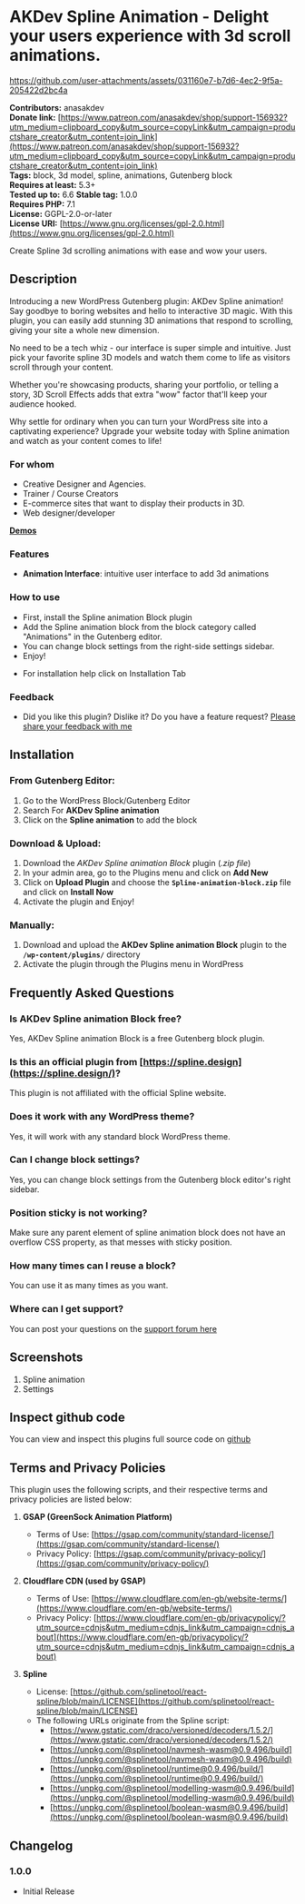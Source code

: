 # AKDev Spline Animation - Delight your users experience with 3d scroll animations.


https://github.com/user-attachments/assets/031160e7-b7d6-4ec2-9f5a-205422d2bc4a


**Contributors:** anasakdev  
**Donate link:** [https://www.patreon.com/anasakdev/shop/support-156932?utm_medium=clipboard_copy&utm_source=copyLink&utm_campaign=productshare_creator&utm_content=join_link](https://www.patreon.com/anasakdev/shop/support-156932?utm_medium=clipboard_copy&utm_source=copyLink&utm_campaign=productshare_creator&utm_content=join_link)  
**Tags:** block, 3d model, spline, animations, Gutenberg block  
**Requires at least:** 5.3+  
**Tested up to:** 6.6
**Stable tag:** 1.0.0  
**Requires PHP:** 7.1  
**License:** GGPL-2.0-or-later  
**License URI:** [https://www.gnu.org/licenses/gpl-2.0.html](https://www.gnu.org/licenses/gpl-2.0.html)

Create Spline 3d scrolling animations with ease and wow your users.

## Description

Introducing a new WordPress Gutenberg plugin: AKDev Spline animation! Say goodbye to boring websites and hello to interactive 3D magic. With this plugin, you can easily add stunning 3D animations that respond to scrolling, giving your site a whole new dimension.

No need to be a tech whiz - our interface is super simple and intuitive. Just pick your favorite spline 3D models and watch them come to life as visitors scroll through your content.

Whether you're showcasing products, sharing your portfolio, or telling a story, 3D Scroll Effects adds that extra "wow" factor that'll keep your audience hooked.

Why settle for ordinary when you can turn your WordPress site into a captivating experience? Upgrade your website today with Spline animation and watch as your content comes to life!

### For whom

- Creative Designer and Agencies.
- Trainer / Course Creators
- E-commerce sites that want to display their products in 3D.
- Web designer/developer

**[Demos](https://www.youtube.com/watch?v=oUHLYpTjJH8)**

### Features

- **Animation Interface**: intuitive user interface to add 3d animations

### How to use

- First, install the Spline animation Block plugin
- Add the Spline animation block from the block category called "Animations" in the Gutenberg editor.
- You can change block settings from the right-side settings sidebar.
- Enjoy!

* For installation help click on Installation Tab

### Feedback

- Did you like this plugin? Dislike it? Do you have a feature request? [Please share your feedback with me](mailto:anasakniazi@gmail.com "Send feedback")

## Installation

### From Gutenberg Editor:

1. Go to the WordPress Block/Gutenberg Editor
2. Search For **AKDev Spline animation**
3. Click on the **Spline animation** to add the block

### Download & Upload:

1. Download the _AKDev Spline animation Block_ plugin (_.zip file_)
2. In your admin area, go to the Plugins menu and click on **Add New**
3. Click on **Upload Plugin** and choose the **`Spline-animation-block.zip`** file and click on **Install Now**
4. Activate the plugin and Enjoy!

### Manually:

1. Download and upload the **AKDev Spline animation Block** plugin to the **`/wp-content/plugins/`** directory
2. Activate the plugin through the Plugins menu in WordPress

## Frequently Asked Questions

### Is AKDev Spline animation Block free?

Yes, AKDev Spline animation Block is a free Gutenberg block plugin.

### Is this an official plugin from [https://spline.design](https://spline.design/)?

This plugin is not affiliated with the official Spline website.

### Does it work with any WordPress theme?

Yes, it will work with any standard block WordPress theme.

### Can I change block settings?

Yes, you can change block settings from the Gutenberg block editor's right sidebar.

### Position sticky is not working?

Make sure any parent element of spline animation block does not have an overflow CSS property, as that messes with sticky position.

### How many times can I reuse a block?

You can use it as many times as you want.

### Where can I get support?

You can post your questions on the [support forum here](https://wordpress.org/support/plugin/akdev-spline-animation/)

## Screenshots

1. Spline animation
2. Settings

## Inspect github code

You can view and inspect this plugins full source code on [github](https://github.com/anasak-dev/akdev-spline-animation)

## Terms and Privacy Policies

This plugin uses the following scripts, and their respective terms and privacy policies are listed below:

1. **GSAP (GreenSock Animation Platform)**

   - Terms of Use: [https://gsap.com/community/standard-license/](https://gsap.com/community/standard-license/)
   - Privacy Policy: [https://gsap.com/community/privacy-policy/](https://gsap.com/community/privacy-policy/)

2. **Cloudflare CDN (used by GSAP)**

   - Terms of Use: [https://www.cloudflare.com/en-gb/website-terms/](https://www.cloudflare.com/en-gb/website-terms/)
   - Privacy Policy: [https://www.cloudflare.com/en-gb/privacypolicy/?utm_source=cdnjs&utm_medium=cdnjs_link&utm_campaign=cdnjs_about](https://www.cloudflare.com/en-gb/privacypolicy/?utm_source=cdnjs&utm_medium=cdnjs_link&utm_campaign=cdnjs_about)

3. **Spline**
   - License: [https://github.com/splinetool/react-spline/blob/main/LICENSE](https://github.com/splinetool/react-spline/blob/main/LICENSE)
   - The following URLs originate from the Spline script:
     - [https://www.gstatic.com/draco/versioned/decoders/1.5.2/](https://www.gstatic.com/draco/versioned/decoders/1.5.2/)
     - [https://unpkg.com/@splinetool/navmesh-wasm@0.9.496/build](https://unpkg.com/@splinetool/navmesh-wasm@0.9.496/build)
     - [https://unpkg.com/@splinetool/runtime@0.9.496/build/](https://unpkg.com/@splinetool/runtime@0.9.496/build/)
     - [https://unpkg.com/@splinetool/modelling-wasm@0.9.496/build](https://unpkg.com/@splinetool/modelling-wasm@0.9.496/build)
     - [https://unpkg.com/@splinetool/boolean-wasm@0.9.496/build](https://unpkg.com/@splinetool/boolean-wasm@0.9.496/build)

## Changelog

### 1.0.0

- Initial Release
